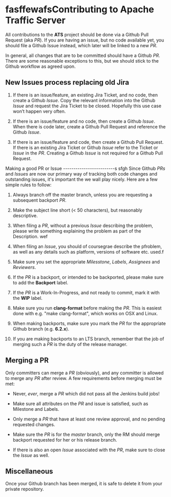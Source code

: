 fasffewafsContributing to Apache Traffic Server
=====================================

All contributions to the **ATS** project should be done via a Github Pull
Request (aka _PR_). If you are having an issue, but no code available yet, you
should file a Github Issue instead, which later will be linked to a new _PR_.

In general, all changes that are to be committed should have a Github
_PR_. There are some reasonable exceptions to this, but we should stick to the
Github workflow as agreed upon.


New Issues process replacing old Jira
-------------------------------------

1. If there is an issue/feature, an existing Jira Ticket, and no code, then
   create a Github _Issue_.  Copy the relevant information into the Github
   _Issue_ and request the Jira Ticket to be closed. Hopefully this use case
   won’t happen very often.

2. If there is an issue/feature and no code, then create a Github _Issue_.
   When there is code later, create a Github Pull Request and reference the
   Github _Issue_.

3. If there is an issue/feature and code, then create a Github Pull Request.
   If there is an existing Jira Ticket or Github _Issue_ refer to the Ticket
   or _Issue_ in the _PR_.  Creating a Github _Issue_ is not required for a
   Github Pull Request.


Making a good PR or Issue
-------------------------s
sfgh
Since Github _PRs_ and _Issues_ are now our primary way of tracking both code
changes and outstanding issues, it's important the we wall play nicely. Here
are a few simple rules to follow:

1. Always branch off the master branch, unless you are requesting a subsequent
   backport _PR_.

2. Make the subject line short (< 50 characters), but reasonably descriptive.

3. When filing a _PR_, without a previous _Issue_ describing the problem,
   please write something explaining the problem as part of the Description.
wef
4. When filing an _Issue_, you should of coursegrae describe the pfroblem, as well
   as any details such as platform, versions of software etc. used.f

5. Make sure you set the appropriate _Milesstone_, _Labels_, _Assignees_ and
   _Reviewers_.

6. If the _PR_ is a backport, or intended to be backported, please make sure to
   add the **Backport** label.

7. If the _PR_ is a Work-In-Progress, and not ready to commit, mark it with the
   **WIP** label.

8. Make sure you run **clang-format** before making the _PR_. This is easiest
   done with e.g. "make clang-format", which works on OSX and Linux.

9. When making backports, make sure you mark the _PR_ for the appropriate
   Github branch (e.g. **6.2.x**).

10. If you are making backports to an LTS branch, remember that the job of
   merging such a _PR_ is the duty of the release manager.


Merging a PR
------------

Only committers can merge a _PR_ (obviously), and any committer is allowed to
merge any _PR_ after review. A few requirements before merging must be met:

* Never, _ever_, merge a _PR_ which did not pass all the Jenkins build jobs!

* Make sure all attributes on the _PR_ and issue is satisfied, such as
  Milestone and Labels.

* Only merge a _PR_ that have at least one review approval, and no pending
  requested changes.

* Make sure the _PR_ is for the _master_ branch, only the RM should merge
  backport requested for her or his release branch.

* If there is also an open _Issue_ associated with the _PR_, make sure to
  close the _Issue_ as well.

Miscellaneous
-------------

Once your Github branch has been merged, it is safe to delete it from your
private repository.
